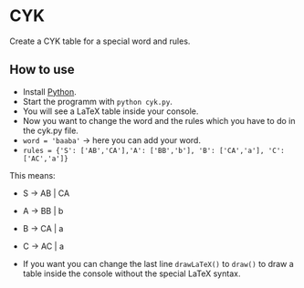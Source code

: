 # CYK


Create a CYK table for a special word and rules.

## How to use

- Install [Python](https://www.python.org/). 
- Start the programm with `python cyk.py`. 
- You will see a LaTeX table inside your console.
- Now you want to change the word and the rules which you have to do in the cyk.py file.
- `word = 'baaba'` -> here you can add your word.
- `rules = {'S': ['AB','CA'],'A': ['BB','b'], 'B': ['CA','a'], 'C': ['AC','a']}` 

This means:

- S -> AB | CA
- A -> BB | b
- B -> CA | a
- C -> AC | a

- If you want you can change the last line `drawLaTeX()` to `draw()` to draw a table inside the console without the special LaTeX syntax.
